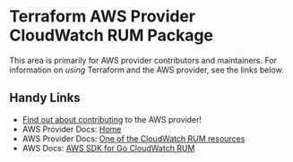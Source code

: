 # Terraform AWS Provider CloudWatch RUM Package

This area is primarily for AWS provider contributors and maintainers. For information on _using_ Terraform and the AWS provider, see the links below.

## Handy Links

* [Find out about contributing](https://hashicorp.github.io/terraform-provider-aws/#contribute) to the AWS provider!
* AWS Provider Docs: [Home](https://registry.terraform.io/providers/hashicorp/aws/latest/docs)
* AWS Provider Docs: [One of the CloudWatch RUM resources](https://registry.terraform.io/providers/hashicorp/aws/latest/docs/resources/cloudwatchrum_app_monitor)
* AWS Docs: [AWS SDK for Go CloudWatch RUM](https://docs.aws.amazon.com/sdk-for-go/api/service/cloudwatchrum/)
